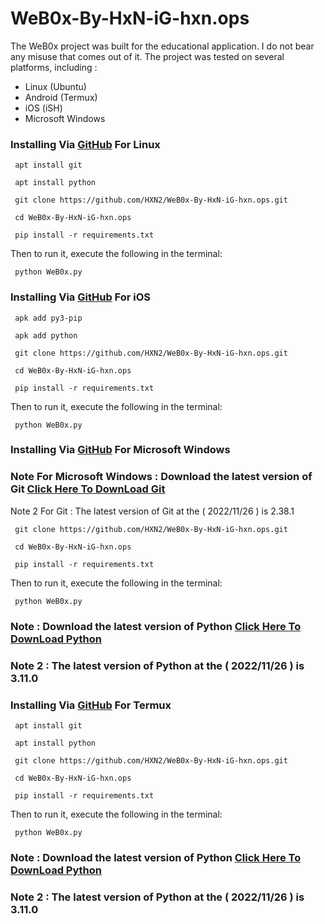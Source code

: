 # WeB0x-By-HxN-iG-hxn.ops

The WeB0x project was built for the educational application. I do not bear any misuse that comes out of it. The project was tested on several platforms, including :

  - Linux (Ubuntu)
  - Android (Termux)
  - iOS (iSH)
  - Microsoft Windows




### Installing Via [GitHub](https://github.com/HXN2/WeB0x-By-HxN-iG-hxn.ops) For Linux
```
 apt install git
```
```
 apt install python
```
```
 git clone https://github.com/HXN2/WeB0x-By-HxN-iG-hxn.ops.git
```
```
 cd WeB0x-By-HxN-iG-hxn.ops
```
```
 pip install -r requirements.txt
```
Then to run it, execute the following in the terminal:
```
 python WeB0x.py
```




### Installing Via [GitHub](https://github.com/HXN2/WeB0x-By-HxN-iG-hxn.ops) For iOS
```
 apk add py3-pip
```
```
 apk add python 
```
```
 git clone https://github.com/HXN2/WeB0x-By-HxN-iG-hxn.ops.git
```
```
 cd WeB0x-By-HxN-iG-hxn.ops
```
```
 pip install -r requirements.txt
```
Then to run it, execute the following in the terminal:
```
 python WeB0x.py
```





### Installing Via [GitHub](https://github.com/HXN2/WeB0x-By-HxN-iG-hxn.ops) For Microsoft Windows
### Note For Microsoft Windows : Download the latest version of Git [Click Here To DownLoad Git](https://git-scm.com/downloads)
Note 2 For Git : The latest version of Git at the ( 2022/11/26 ) is 2.38.1
```
 git clone https://github.com/HXN2/WeB0x-By-HxN-iG-hxn.ops.git
```
```
 cd WeB0x-By-HxN-iG-hxn.ops
```
```
 pip install -r requirements.txt
```
Then to run it, execute the following in the terminal:
```
 python WeB0x.py
```



### Note : Download the latest version of Python [Click Here To DownLoad Python](https://www.python.org/downloads/)

### Note 2 : The latest version of Python at the ( 2022/11/26 ) is 3.11.0 






### Installing Via [GitHub](https://github.com/HXN2/WeB0x-By-HxN-iG-hxn.ops) For Termux
```
 apt install git
```
```
 apt install python
```
```
 git clone https://github.com/HXN2/WeB0x-By-HxN-iG-hxn.ops.git
```
```
 cd WeB0x-By-HxN-iG-hxn.ops
```
```
 pip install -r requirements.txt
```
Then to run it, execute the following in the terminal:
```
 python WeB0x.py
```



### Note : Download the latest version of Python [Click Here To DownLoad Python](https://www.python.org/downloads/)

### Note 2 : The latest version of Python at the ( 2022/11/26 ) is 3.11.0 

